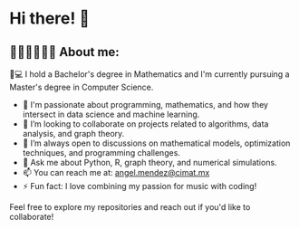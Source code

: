 # Hi there! 👋 
## 🧑🏻‍💻👨🏻‍🏫 About me:
📖💻 I hold a Bachelor's degree in Mathematics and I'm currently pursuing a Master's degree in Computer Science.
- 🌱 I'm passionate about programming, mathematics, and how they intersect in data science and machine learning.
- 👯 I’m looking to collaborate on projects related to algorithms, data analysis, and graph theory.
- 🤔 I’m always open to discussions on mathematical models, optimization techniques, and programming challenges.
- 💬 Ask me about Python, R, graph theory, and numerical simulations.
- 📫 You can reach me at: angel.mendez@cimat.mx
- ⚡ Fun fact: I love combining my passion for music with coding!

Feel free to explore my repositories and reach out if you'd like to collaborate!

